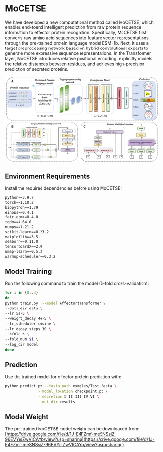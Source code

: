 # MoCETSE


We have developed a new computational method called MoCETSE, which enables end-toend intelligent prediction from raw protein sequence information to effector protein recognition. Specifically, MoCETSE first converts raw amino acid sequences into feature vector representations through the pre-trained protein language model ESM-1b. Next, it uses a target preprocessing network based on hybrid convolutional experts to generate more expressive sequence representations. In the Transformer layer, MoCETSE introduces relative positional encoding, explicitly models the relative distances between residues, and achieves high-precision prediction of secreted proteins.

![MoCETSE 模型架构](model%20framework.png)


## Environment Requirements
Install the required dependencies before using MoCETSE:
```
python==3.9.7
torch==1.10.2
biopython==1.79
einops==0.4.1
fair-esm>=0.4.0
tqdm==4.64.0
numpy==1.21.2
scikit-learn==0.23.2
matplotlib==3.5.1
seaborn==0.11.0
tensorboardX==2.0
umap-learn==0.5.3
warmup-scheduler==0.3.2
```


## Model Training
Run the following command to train the model (5-fold cross-validation):
```bash
for i in {0..4}
do
python train.py  --model effectortransformer \
--data_dir data \
--lr 5e-5 \
--weight_decay 4e-5 \
--lr_scheduler cosine \
--lr_decay_steps 30 \
--kfold 5 \
--fold_num $i \
--log_dir model
done
```


## Prediction
Use the trained model for effector protein prediction with:
```bash
python predict.py --fasta_path exmples/Test.fasta \
               --model_location checkpoint.pt \
               --secretion I II III IV VI \
               --out_dir results
```


## Model Weight
The pre-trained MoCETSE model weight can be downloaded from:  
[https://drive.google.com/file/d/1J-E4FZmf-meSNSsjZ-96EVYmZwVICAYb/view?usp=sharing](https://drive.google.com/file/d/1J-E4FZmf-meSNSsjZ-96EVYmZwVICAYb/view?usp=sharing)
